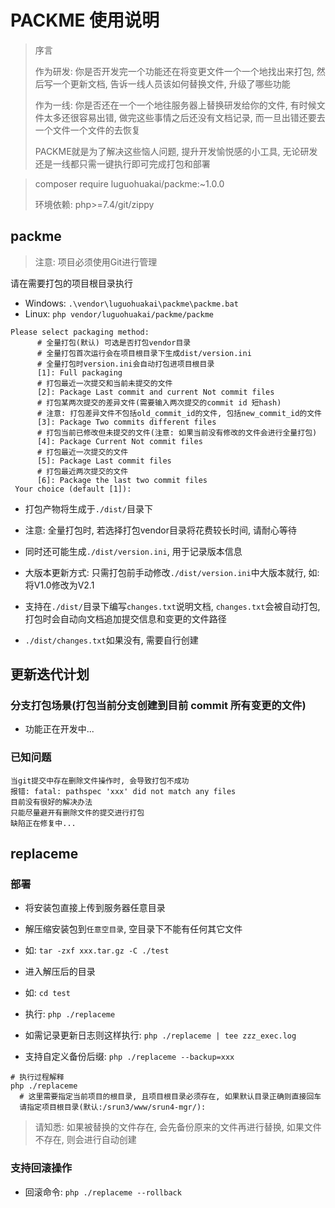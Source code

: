 # PACKME 使用说明

> 序言
>
> 作为研发: 你是否开发完一个功能还在将变更文件一个一个地找出来打包, 然后写一个更新文档, 告诉一线人员该如何替换文件, 升级了哪些功能
>
> 作为一线: 你是否还在一个一个地往服务器上替换研发给你的文件, 有时候文件太多还很容易出错, 做完这些事情之后还没有文档记录, 而一旦出错还要去一个文件一个文件的去恢复
>
> PACKME就是为了解决这些恼人问题, 提升开发愉悦感的小工具, 无论研发还是一线都只需一键执行即可完成打包和部署

> composer require luguohuakai/packme:~1.0.0
>
> 环境依赖: php>=7.4/git/zippy

## packme

> 注意: 项目必须使用Git进行管理

请在需要打包的项目根目录执行

* Windows: `.\vendor\luguohuakai\packme\packme.bat`
* Linux: `php vendor/luguohuakai/packme/packme`

```shell
Please select packaging method:
      # 全量打包(默认) 可选是否打包vendor目录
      # 全量打包首次运行会在项目根目录下生成dist/version.ini
      # 全量打包时version.ini会自动打包进项目根目录
      [1]: Full packaging
      # 打包最近一次提交和当前未提交的文件
      [2]: Package Last commit and current Not commit files
      # 打包某两次提交的差异文件(需要输入两次提交的commit id 短hash)
      # 注意: 打包差异文件不包括old_commit_id的文件, 包括new_commit_id的文件
      [3]: Package Two commits different files
      # 打包当前已修改但未提交的文件(注意: 如果当前没有修改的文件会进行全量打包)
      [4]: Package Current Not commit files
      # 打包最近一次提交的文件
      [5]: Package Last commit files
      # 打包最近两次提交的文件
      [6]: Package the last two commit files
 Your choice (default [1]): 
```

* 打包产物将生成于`./dist/`目录下
* 注意: 全量打包时, 若选择打包vendor目录将花费较长时间, 请耐心等待

* 同时还可能生成`./dist/version.ini`, 用于记录版本信息
* 大版本更新方式: 只需打包前手动修改`./dist/version.ini`中大版本就行, 如:将V1.0修改为V2.1

* 支持在`./dist/`目录下编写`changes.txt`说明文档, `changes.txt`会被自动打包, 打包时会自动向文档追加提交信息和变更的文件路径
* `./dist/changes.txt`如果没有, 需要自行创建

## 更新迭代计划

### 分支打包场景(打包当前分支创建到目前 commit 所有变更的文件)

* 功能正在开发中...

### 已知问题

```
当git提交中存在删除文件操作时, 会导致打包不成功
报错: fatal: pathspec 'xxx' did not match any files
目前没有很好的解决办法
只能尽量避开有删除文件的提交进行打包
缺陷正在修复中...
```

## replaceme

### 部署

* 将安装包直接上传到服务器任意目录
* 解压缩安装包到`任意空目录`, 空目录下不能有任何其它文件
* 如: `tar -zxf xxx.tar.gz -C ./test`
* 进入解压后的目录
* 如: `cd test`
* 执行: `php ./replaceme`
* 如需记录更新日志则这样执行: `php ./replaceme | tee zzz_exec.log`

* 支持自定义备份后缀: `php ./replaceme --backup=xxx`

```shell
# 执行过程解释
php ./replaceme
  # 这里需要指定当前项目的根目录, 且项目根目录必须存在, 如果默认目录正确则直接回车
  请指定项目根目录(默认:/srun3/www/srun4-mgr/): 
```

> 请知悉: 如果被替换的文件存在, 会先备份原来的文件再进行替换, 如果文件不存在, 则会进行自动创建

### 支持回滚操作

* 回滚命令: `php ./replaceme --rollback`

